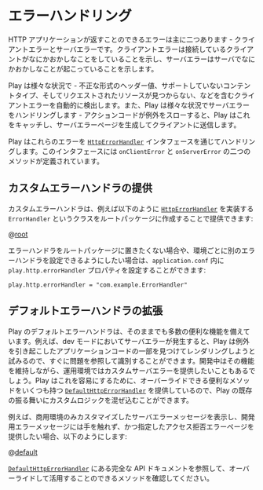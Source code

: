 <!--- Copyright (C) 2009-2015 Typesafe Inc. <http://www.typesafe.com> -->
<!--
# Handling errors
-->
# エラーハンドリング

<!--
There are two main types of errors that an HTTP application can return - client errors and server errors.  Client errors indicate that the connecting client has done something wrong, server errors indicate that there is something wrong with the server.
-->
HTTP アプリケーションが返すことのできるエラーは主に二つあります - クライアントエラーとサーバエラーです。クライアントエラーは接続しているクライアントがなにかおかしなことをしていることを示し、サーバエラーはサーバでなにかおかしなことが起こっていることを示します。

<!--
Play will in many circumstances automatically detect client errors - these include errors such as malformed header values, unsupported content types, and requests for resources that can't be found.  Play will also in many circumstances automatically handle server errors - if your action code throws an exception, Play will catch this and generate a server error page to send to the client.
-->
Play は様々な状況で - 不正な形式のヘッダー値、サポートしていないコンテントタイプ、そしてリクエストされたリソースが見つからない、などを含むクライアントエラーを自動的に検出します。また、Play は様々な状況でサーバエラーをハンドリングします - アクションコードが例外をスローすると、Play はこれをキャッチし、サーバエラーページを生成してクライアントに送信します。

<!--
The interface through which Play handles these errors is [`HttpErrorHandler`](api/java/play/http/HttpErrorHandler.html).  It defines two methods, `onClientError`, and `onServerError`.
-->
Play はこれらのエラーを [`HttpErrorHandler`](api/java/play/http/HttpErrorHandler.html) インタフェースを通じてハンドリングします。このインタフェースには `onClientError` と `onServerError` の二つのメソッドが定義されています。

<!--
## Supplying a custom error handler
-->
## カスタムエラーハンドラの提供

<!--
A custom error handler can be supplied by creating a class in the root package called `ErrorHandler` that implements [`HttpErrorHandler`](api/java/play/http/HttpErrorHandler.html), for example:
-->
カスタムエラーハンドラは、例えば以下のように [`HttpErrorHandler`](api/java/play/http/HttpErrorHandler.html) を実装する `ErrorHandler` というクラスをルートパッケージに作成することで提供できます:

@[root](code/javaguide/http/root/ErrorHandler.java)

<!--
If you don't want to place your error handler in the root package, or if you want to be able to configure different error handlers for different environments, you can do this by configuring the `play.http.errorHandler` configuration property in `application.conf`:
-->
エラーハンドラをルートパッケージに置きたくない場合や、環境ごとに別のエラーハンドラを設定できるようにしたい場合は、`application.conf` 内に `play.http.errorHandler` プロパティを設定することができます:

    play.http.errorHandler = "com.example.ErrorHandler"

<!--
## Extending the default error handler
-->
## デフォルトエラーハンドラの拡張

<!--
Out of the box, Play's default error handler provides a lot of useful functionality.  For example, in dev mode, when a server error occurs, Play will attempt to locate and render the piece of code in your application that caused that exception, so that you can quickly see and identify the problem.  You may want to provide custom server errors in production, while still maintaining that functionality in development.  To facilitate this, Play provides a [`DefaultHttpErrorHandler`](api/java/play/http/DefaultHttpErrorHandler.html) that has some convenience methods that you can override so that you can mix in your custom logic with Play's existing behavior.
-->
Play のデフォルトエラーハンドラは、そのままでも多数の便利な機能を備えています。例えば、dev モードにおいてサーバエラーが発生すると、Play は例外を引き起こしたアプリケーションコードの一部を見つけてレンダリングしようと試みるので、すぐに問題を参照して識別することができます。開発中はその機能を維持しながら、運用環境ではカスタムサーバエラーを提供したいこともあるでしょう。Play はこれを容易にするために、オーバーライドできる便利なメソッドをいくつも持つ [`DefaultHttpErrorHandler`](api/java/play/http/DefaultHttpErrorHandler.html) を提供しているので、Play の既存の振る舞いにカスタムロジックを混ぜ込むことができます。

<!--
For example, to just provide a custom server error message in production, leaving the development error message untouched, and you also wanted to provide a specific forbidden error page:
-->
例えば、商用環境のみカスタマイズしたサーバエラーメッセージを表示し、開発用エラーメッセージには手を触れず、かつ指定したアクセス拒否エラーページを提供したい場合、以下のようにします:

@[default](code/javaguide/http/def/ErrorHandler.java)

<!--
Checkout the full API documentation for [`DefaultHttpErrorHandler`](api/java/play/http/DefaultHttpErrorHandler.html) to see what methods are available to override, and how you can take advantage of them.
-->
[`DefaultHttpErrorHandler`](api/java/play/http/DefaultHttpErrorHandler.html) にある完全な API ドキュメントを参照して、オーバーライドして活用することのできるメソッドを確認してください。

